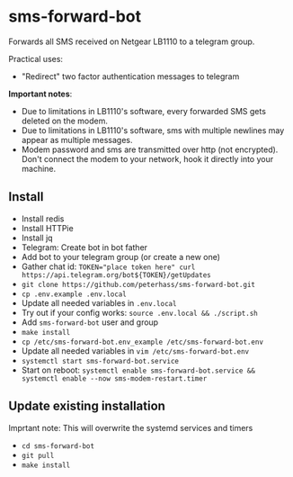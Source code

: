 # sms-forward-bot
Forwards all SMS received on Netgear LB1110 to a telegram group. 

Practical uses:
- "Redirect" two factor authentication messages to telegram

**Important notes**: 
- Due to limitations in LB1110's software, every forwarded SMS gets deleted on the modem.
- Due to limitations in LB1110's software, sms with multiple newlines may appear as multiple messages.
- Modem password and sms are transmitted over http (not encrypted). Don't connect the modem to your network, hook it directly into your machine.

## Install

- Install redis
- Install HTTPie
- Install jq
- Telegram: Create bot in bot father
- Add bot to your telegram group (or create a new one)
- Gather chat id: `TOKEN="place token here" curl https://api.telegram.org/bot${TOKEN}/getUpdates`
- `git clone https://github.com/peterhass/sms-forward-bot.git`
- `cp .env.example .env.local`
- Update all needed variables in `.env.local`
- Try out if your config works: `source .env.local && ./script.sh`
- Add `sms-forward-bot` user and group
- `make install`
- `cp /etc/sms-forward-bot.env_example /etc/sms-forward-bot.env`
- Update all needed variables in `vim /etc/sms-forward-bot.env`
- `systemctl start sms-forward-bot.service`
- Start on reboot: `systemctl enable sms-forward-bot.service && systemctl enable --now sms-modem-restart.timer`

## Update existing installation

Imprtant note: This will overwrite the systemd services and timers

- `cd sms-forward-bot`
- `git pull`
- `make install`
